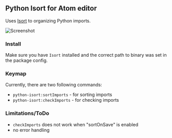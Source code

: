 ## Python Isort for Atom editor

Uses [Isort](https://github.com/timothycrosley/isort) to organizing Python imports.

![Screenshot](https://raw.githubusercontent.com/bh/atom-python-isort/master/example_sorting.gif)

### Install

Make sure you have `Isort` installed and the correct path to binary was set in the package config.

### Keymap

Currently, there are two following commands:

* `python-isort:sortImports` - for sorting imports
* `python-isort:checkImports` - for checking imports

### Limitations/ToDo

* `checkImports` does not work when "sortOnSave" is enabled
* no error handling
